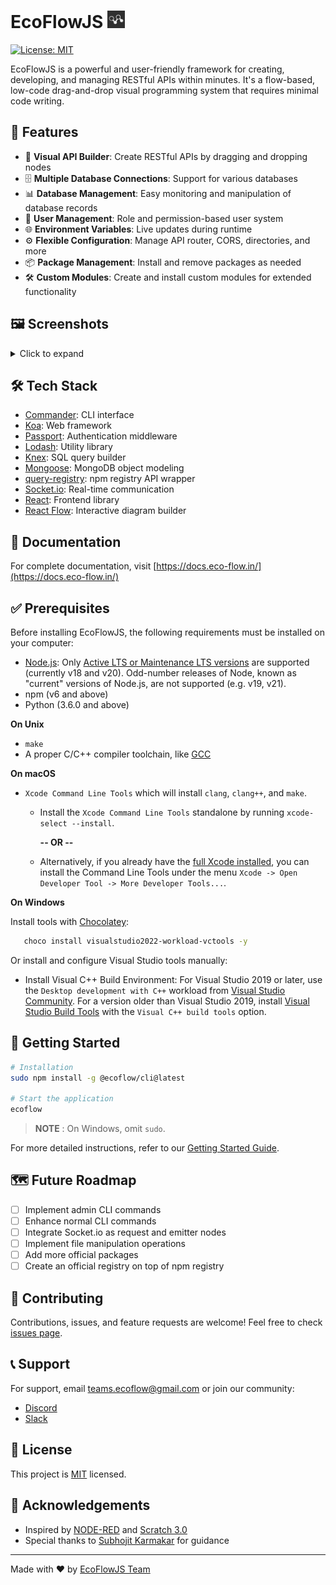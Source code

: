 # EcoFlowJS <img src="./static/ecoflow.svg" width="28px">

[![License: MIT](https://img.shields.io/badge/License-MIT-yellow.svg)](https://opensource.org/licenses/MIT)

EcoFlowJS is a powerful and user-friendly framework for creating, developing, and managing RESTful APIs within minutes. It's a flow-based, low-code drag-and-drop visual programming system that requires minimal code writing.

## 🚀 Features

- 🧩 **Visual API Builder**: Create RESTful APIs by dragging and dropping nodes
- 🗄️ **Multiple Database Connections**: Support for various databases
- 📊 **Database Management**: Easy monitoring and manipulation of database records
- 🔑 **User Management**: Role and permission-based user system
- 🌐 **Environment Variables**: Live updates during runtime
- ⚙️ **Flexible Configuration**: Manage API router, CORS, directories, and more
- 📦 **Package Management**: Install and remove packages as needed
- 🛠️ **Custom Modules**: Create and install custom modules for extended functionality

## 🖼️ Screenshots

<details>
<summary>Click to expand</summary>

### API Builder

![API Builder](https://dev-to-uploads.s3.amazonaws.com/uploads/articles/h2rrkz9u9rhgga0hz8b3.png)

### Database Management

![Database Management](https://docs.eco-flow.in/img/assets/DB-records.png)

### Environment Variables

![Environment Variables](https://docs.eco-flow.in/img/assets/user-env-variables-panel.png)

### Configuration

![API Router Configuration](https://docs.eco-flow.in/img/assets/api-router-config.png)

</details>

## 🛠️ Tech Stack

- [Commander](https://github.com/tj/commander.js/): CLI interface
- [Koa](https://koajs.com/): Web framework
- [Passport](http://www.passportjs.org/): Authentication middleware
- [Lodash](https://lodash.com/): Utility library
- [Knex](http://knexjs.org/): SQL query builder
- [Mongoose](https://mongoosejs.com/): MongoDB object modeling
- [query-registry](https://www.npmjs.com/package/query-registry): npm registry API wrapper
- [Socket.io](https://socket.io/): Real-time communication
- [React](https://reactjs.org/): Frontend library
- [React Flow](https://reactflow.dev/): Interactive diagram builder

## 📖 Documentation

For complete documentation, visit [https://docs.eco-flow.in/](https://docs.eco-flow.in/)

## ✅ Prerequisites

Before installing EcoFlowJS, the following requirements must be installed on your computer:

- [Node.js](https://nodejs.org/en): Only [Active LTS or Maintenance LTS versions](https://nodejs.org/en/about/previous-releases) are supported (currently v18 and v20). Odd-number releases of Node, known as "current" versions of Node.js, are not supported (e.g. v19, v21).
- npm (v6 and above)
- Python (3.6.0 and above)

**On Unix**

- `make`
- A proper C/C++ compiler toolchain, like [GCC](https://gcc.gnu.org/)

**On macOS**

- `Xcode Command Line Tools` which will install `clang`, `clang++`, and `make`.

  - Install the `Xcode Command Line Tools` standalone by running `xcode-select --install`.

    **-- OR --**

  - Alternatively, if you already have the [full Xcode installed](https://developer.apple.com/xcode/download/), you can install the Command Line Tools under the menu `Xcode -> Open Developer Tool -> More Developer Tools...`.

**On Windows**

Install tools with [Chocolatey](https://chocolatey.org/):

```bash
   choco install visualstudio2022-workload-vctools -y
```

Or install and configure Visual Studio tools manually:

- Install Visual C++ Build Environment: For Visual Studio 2019 or later, use the `Desktop development with C++` workload from [Visual Studio Community](https://visualstudio.microsoft.com/thank-you-downloading-visual-studio/?sku=Community). For a version older than Visual Studio 2019, install [Visual Studio Build Tools](https://visualstudio.microsoft.com/thank-you-downloading-visual-studio/?sku=BuildTools) with the `Visual C++ build tools` option.

## 🚀 Getting Started

```bash
# Installation
sudo npm install -g @ecoflow/cli@latest

# Start the application
ecoflow
```

> **NOTE** : On Windows, omit `sudo`.

For more detailed instructions, refer to our [Getting Started Guide](https://docs.eco-flow.in/user-docs/getting-started/welcome).

## 🗺️ Future Roadmap

- [ ] Implement admin CLI commands
- [ ] Enhance normal CLI commands
- [ ] Integrate Socket.io as request and emitter nodes
- [ ] Implement file manipulation operations
- [ ] Add more official packages
- [ ] Create an official registry on top of npm registry

## 🤝 Contributing

Contributions, issues, and feature requests are welcome! Feel free to check [issues page](https://github.com/EcoFlowJS/eco-flow/issues).

## 📞 Support

For support, email teams.ecoflow@gmail.com or join our community:

- [Discord](https://discord.gg/arvbpxDUHb)
- [Slack](https://join.slack.com/t/ecoflowjs/shared_invite/zt-2jpm9657q-dmugTuLg_udxo9jTtnwZjA)

## 📝 License

This project is [MIT](https://github.com/EcoFlowJS/eco-flow/blob/main/LICENSE) licensed.

## 🙏 Acknowledgements

- Inspired by [NODE-RED](https://nodered.org/) and [Scratch 3.0](https://scratch.mit.edu/)
- Special thanks to [Subhojit Karmakar](https://dev.to/rocketscience) for guidance

---

Made with ❤️ by [EcoFlowJS Team](https://github.com/EcoFlowJS)
